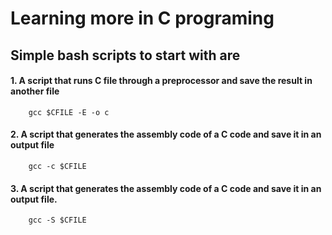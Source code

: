 # Learning more in C programing

## Simple bash scripts to start with are

#### 1. A script that runs C file through a preprocessor and save the result in another file 
``` \#!/bin/bash
    gcc $CFILE -E -o c
```
#### 2. A script that generates the assembly code of a C code and save it in an output file
``` #!/bin/bash 
    gcc -c $CFILE
```

#### 3. A script that generates the assembly code of a C code and save it in an output file.
``` #!/bin/bash
    gcc -S $CFILE
```

